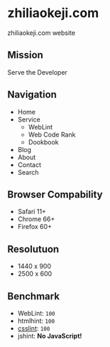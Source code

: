 # zhiliaokeji.com

zhiliaokeji.com website

## Mission

Serve the Developer

## Navigation

- Home
- Service
  - WebLint
  - Web Code Rank
  - Dookbook
- Blog
- About
- Contact
- Search

## Browser Compability

- Safari 11+
- Chrome 66+
- Firefox 60+

## Resolutuon

- 1440 x 900
- 2500 x 600

## Benchmark

- WebLint: `100`
- htmlhint: `100`
- [csslint](htts://csslint.net/): `100`
- jshint: **No JavaScript!**
